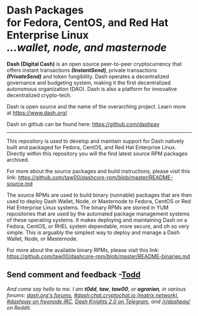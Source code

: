 # Dash Packages<br />for Fedora, CentOS, and Red Hat Enterprise Linux<br />_...wallet, node, and masternode_

**Dash (Digital Cash)** is an open source peer-to-peer cryptocurrency that
offers instant transactions ***(InstantSend)***, private transactions
***(PrivateSend)*** and token fungibility. Dash operates a decentralized
governance and budgeting system, making it the first decentralized autonomous
organization (DAO). Dash is also a platform for innovative decentralized
crypto-tech.

Dash is open source and the name of the overarching project. Learn more
at https://www.dash.org/

Dash on github can be found here: https://github.com/dashpay

---

This repository is used to develop and maintain support for Dash natively built
and packaged for Fedora, CentOS, and Red Hat Enterprise Linux. Directly within
this repository you will the find latest source RPM packages archived. 

For more about the source packages and build instructions, please visit this
link: <https://github.com/taw00/dashcore-rpm/blob/master/README-source.md>

The source RPMs are used to build binary (runnable) packages that are then used
to deploy Dash Wallet, Node, or Masternode to Fedora, CentOS or Red Hat
Enterprise Linux systems. The binary RPMs are storied in YUM repositories that
are used by the automated package management systems of these operating
systems.  It makes deploying and maintaining Dash on a Fedora, CentOS, or RHEL
system dependable, more secure, and oh so very simple. This is arguably the
simplest way to deploy and manage a Dash Wallet, Node, or Masternode.

For more about the available binary RPMs, please visit this link:
<https://github.com/taw00/dashcore-rpm/blob/master/README-binaries.md>

## Send comment and feedback -[Todd](https://keybase.io/toddwarner)

_And come say hello to me. I am **t0dd**, **taw**, **taw00**, or **agrarian**,
in various forums: [dash.org's forums](https://www.dash.org/forum/),
[#dash:chat.cryptochat.io (matrix
network)](https://riot.im/app/#/room/#dash:chat.cryptochat.io), [#dashpay on
freenode IRC](http://freenode.net/), [Dash Knights 2.0 on
Telegram](https://web.telegram.org/#/im?p=@DashDigitalCash), and
[/r/dashpay/](https://www.reddit.com/r/dashpay) on Reddit._

